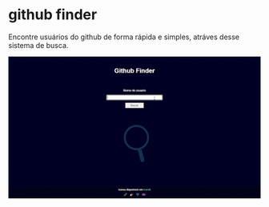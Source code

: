 # github finder
Encontre usuários do github de forma rápida e simples, atráves desse sistema de busca.

![sistema em funcionamento!](https://github.com/AdrianoMiguell/github_finder/blob/main/site_github_finder_AdobeExpress.gif)
